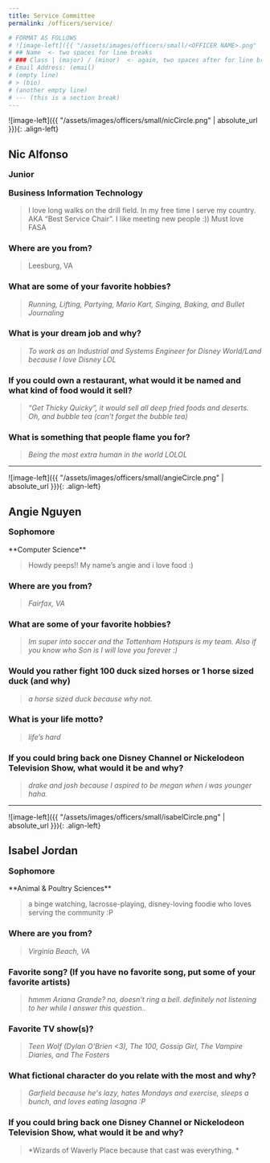 ```yaml
---
title: Service Committee
permalink: /officers/service/

# FORMAT AS FOLLOWS
# ![image-left]({{ "/assets/images/officers/small/<OFFICER NAME>.png" | absolute_url }}){: .align-left}
# ## Name  <- two spaces for line breaks
# ### Class | (major) / (minor)  <- again, two spaces after for line breaks
# Email Address: (email)
# (empty line)
# > (bio)
# (another empty line)
# --- (this is a section break)
---
```


![image-left]({{ "/assets/images/officers/small/nicCircle.png" | absolute_url }}){: .align-left}
## Nic Alfonso
<p style="margin-bottom: 0.45em; padding: 0">
<a href="https://www.instagram.com/nic_alfonso/" style="margin: 0; padding: 0"><i class="fa fa-2x fa-fw fa-instagram" style="color: #494e48"></i></a>
<a href="mailto:nica14@vt.edu" style="margin: 0; padding: 0"><i class="fa fa-2x fa-fw fa-envelope" style="color: #494e48"></i></a></p>
<h3 style="margin-top: 0">Junior</h3>
<h3 style="margin-top: 0">Business Information Technology</h3>

> I love long walks on the drill field. In my free time I serve my country. AKA “Best Service Chair”. I like meeting new people :))
Must love FASA

### **Where are you from?**
> Leesburg, VA

### **What are some of your favorite hobbies?**

> *Running, Lifting, Partying, Mario Kart, Singing, Baking, and Bullet Journaling*

### **What is your dream job and why?**

> *To work as an Industrial and Systems Engineer for Disney World/Land because I love Disney LOL*

### **If you could own a restaurant, what would it be named and what kind of food would it sell?**

> *“Get Thicky Quicky”, it would sell all deep fried foods and deserts. Oh, and bubble tea (can’t forget the bubble tea)*

### **What is something that people flame you for?**

> *Being the most extra human in the world LOLOL*

---

![image-left]({{ "/assets/images/officers/small/angieCircle.png" | absolute_url }}){: .align-left}
## Angie Nguyen
<p style="margin-bottom: 0.45em; padding: 0">
<a href="https://www.instagram.com/haeink97/" style="margin: 0; padding: 0"><i class="fa fa-2x fa-fw fa-instagram" style="color: #494e48"></i></a>
<a href="mailto:angen0002@vt.edu" style="margin: 0; padding: 0"><i class="fa fa-2x fa-fw fa-envelope" style="color: #494e48"></i></a></p>
<h3 style="margin-top: 0">Sophomore</h3>
**Computer Science**

> Howdy peeps!! My name’s angie and i love food :)

### **Where are you from?**
> *Fairfax, VA*

### **What are some of your favorite hobbies?**

> *Im super into soccer and the  Tottenham Hotspurs is my team. Also if you know who Son is I will love you forever :)*

### **Would you rather fight 100 duck sized horses or 1 horse sized duck (and why)**

> *a horse sized duck because why not.*

### **What is your life motto?**

> *life’s hard*

### **If you could bring back one Disney Channel or Nickelodeon Television Show, what would it be and why?**

> *drake and josh because I aspired to be megan when i was younger haha.*


---

![image-left]({{ "/assets/images/officers/small/isabelCircle.png" | absolute_url }}){: .align-left}
## Isabel Jordan
<p style="margin-bottom: 0.45em; padding: 0">
<a href="https://www.instagram.com/_isabeljordan/" style="marg OPIKIK=0-==-IOP[[PKZCVBTGYUI  in: 0; padding: 0"><i class="fa fa-2x fa-fw fa-instagram" style="color: #494e48"></i></a>
<a href="mailto:isabelsjordan@vt.edu" style="margin: 0; padding: 0"><i class="fa fa-2x fa-fw fa-envelope" style="color: #494e48"></i></a></p>
<h3 style="margin-top: 0">Sophomore</h3>
**Animal & Poultry Sciences**

> a binge watching, lacrosse-playing, disney-loving foodie who loves serving the community :P

### **Where are you from?**
> *Virginia Beach, VA*

### **Favorite song? (If you have no favorite song, put some of your favorite artists)**

> *hmmm Ariana Grande? no, doesn't ring a bell. definitely not listening to her while I answer this question..*

### **Favorite TV show(s)?**

> *Teen Wolf (Dylan O'Brien <3), The 100, Gossip Girl, The Vampire Diaries, and The Fosters*

### **What fictional character do you relate with the most and why?**

> *Garfield because he's lazy, hates Mondays and exercise, sleeps a bunch, and loves eating lasagna :P*

### **If you could bring back one Disney Channel or Nickelodeon Television Show, what would it be and why?**

> *Wizards of Waverly Place because that cast was everything. *
